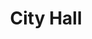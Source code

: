 ---
pid: CH1005
title: City Hall
location_transcription: 
zipcode: NJ08043
outside_phl: Voorhees Township NJ
neighborhood: 
age: '44'
age_range: 40-49
instagram: 
image_file_name: CH_1005.jpg
proposal_transcription: Cultural activities/open air shows for people that would attract
  them to the monuments kind of like Central Park.
topic: Art,Culture,Philadelphia
topic_summary: 0, 0, 0
type: Interactive,Performance
keywords_other: 
credit: 
image_labels: 
twitter: 
facebook: 
permalink: "/monuments/ch1005/"
layout: item-page
---